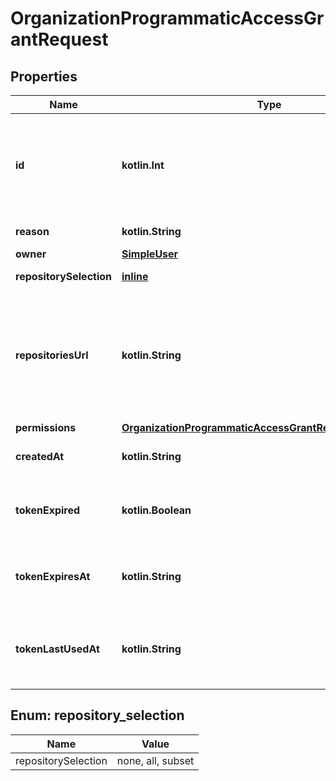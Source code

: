 
# OrganizationProgrammaticAccessGrantRequest

## Properties
Name | Type | Description | Notes
------------ | ------------- | ------------- | -------------
**id** | **kotlin.Int** | Unique identifier of the request for access via fine-grained personal access token. The &#x60;pat_request_id&#x60; used to review PAT requests. | 
**reason** | **kotlin.String** | Reason for requesting access. | 
**owner** | [**SimpleUser**](SimpleUser.md) |  | 
**repositorySelection** | [**inline**](#RepositorySelection) | Type of repository selection requested. | 
**repositoriesUrl** | **kotlin.String** | URL to the list of repositories requested to be accessed via fine-grained personal access token. Should only be followed when &#x60;repository_selection&#x60; is &#x60;subset&#x60;. | 
**permissions** | [**OrganizationProgrammaticAccessGrantRequestPermissions**](OrganizationProgrammaticAccessGrantRequestPermissions.md) |  | 
**createdAt** | **kotlin.String** | Date and time when the request for access was created. | 
**tokenExpired** | **kotlin.Boolean** | Whether the associated fine-grained personal access token has expired. | 
**tokenExpiresAt** | **kotlin.String** | Date and time when the associated fine-grained personal access token expires. | 
**tokenLastUsedAt** | **kotlin.String** | Date and time when the associated fine-grained personal access token was last used for authentication. | 


<a id="RepositorySelection"></a>
## Enum: repository_selection
Name | Value
---- | -----
repositorySelection | none, all, subset



